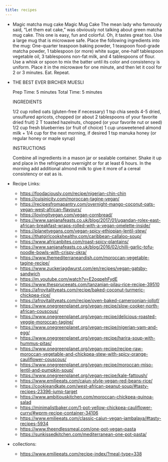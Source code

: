 ```yaml
---
title: recipes
---
```


- Magic matcha mug cake 
  Magic Mug Cake
  The mean lady who famously said, “Let them eat cake,” was obviously not talking about green matcha mug cake. This one is easy, fun and colorful. Oh, it tastes great too.
  Use a large mug that is microwave safe. Place the following ingredients into the mug:
  One-quarter teaspoon baking powder, 1 teaspoon food-grade matcha powder, 1 tablespoon (or more) white sugar, one-half tablespoon vegetable oil, 3 tablespoons non-fat milk, and 4 tablespoons of flour.
  Use a whisk or spoon to mix the batter until its color and consistency is uniform. Place it in the microwave for one minute, and then let it cool for 2 or 3 minutes. Eat. Repeat.
- THE BEST EVER BIRCHER MUESLI
  
  Prep Time: 5 minutes Total Time: 5 minutes
  
  INGREDIENTS
  
  1/2 cup rolled oats (gluten-free if necessary)
  1 tsp chia seeds
  4-5 dried, unsulfured apricots, chopped (or about 2 tablespoons of your favorite dried fruit)
  2 T toasted hazelnuts, chopped (or your favorite nut or seed)
  1/2 cup fresh blueberries (or fruit of choice)
  1 cup unsweetened almond milk + 1/4 cup for the next morning, if desired
  1 tsp manuka honey (or regular honey or maple syrup)
  
  INSTRUCTIONS
  
  Combine all ingredients in a mason jar or sealable container.
  Shake it up and place in the refrigerator overnight or for at least 6 hours.
  In the morning add additional almond milk to give it more of a cereal consistency or eat as is.
- Recipe Links:
	- https://foodaciously.com/recipe/nigerian-chin-chin
	- https://cuisinicity.com/moroccan-tagine-vegan/
	- https://recipesfromapantry.com/overnight-mango-coconut-oats-vegan-west-african-flavours/
	- https://lovingitvegan.com/vegan-cornbread/
	- https://www.sanjanafeasts.co.uk/blog/2017/01/ugandan-rolex-east-african-breakfast-wraps-rolled-with-a-vegan-omelette-inside/
	- https://planetvegans.com/vegan-spicy-ethiopian-lentil-stew/
	- https://thatgirlcookshealthy.com/caribbean-callaloo-soup/
	- https://www.africanbites.com/roast-spicy-plantains/
	- https://www.sanjanafeasts.co.uk/blog/2016/02/chilli-garlic-tofu-noodle-bowls-with-crispy-okra/
	- https://www.themediterraneandish.com/moroccan-vegetable-tagine-recipe/
	- https://www.zuckerjagdwurst.com/en/recipes/vegan-gatsby-sandwich
	- https://m.youtube.com/watch?v=E2oqpehFydE
	- https://www.thespruceeats.com/tanzanian-pilau-rice-recipe-39510
	- https://afrovitalityeats.com/recipe/baked-coconut-turmeric-chickpea-rice/
	- https://afrovitalityeats.com/recipe/oven-baked-cameroonian-jollof/
	- https://www.onegreenplanet.org/vegan-recipe/slow-cooker-north-african-couscous/
	- https://www.onegreenplanet.org/vegan-recipe/delicious-roasted-veggie-moroccan-tagine/
	- https://www.onegreenplanet.org/vegan-recipe/nigerian-yam-and-egg/
	- https://www.onegreenplanet.org/vegan-recipe/harira-soup-with-hummus-pitas/
	- https://www.onegreenplanet.org/vegan-recipe/recipe-raw-moroccan-vegetable-and-chickpea-stew-with-spicy-orange-cauliflower-couscous/
	- https://www.onegreenplanet.org/vegan-recipe/moroccan-miso-lentil-and-pumpkin-soup/
	- https://www.onegreenplanet.org/vegan-recipe/kale-fattoush/
	- https://www.emilieeats.com/cajun-style-vegan-red-beans-rice/
	- https://cookieandkate.com/west-african-peanut-soup/#tasty-recipes-23396-jump-target
	- https://www.ambitiouskitchen.com/moroccan-chickpea-quinoa-salad
	- https://minimalistbaker.com/1-pot-yellow-chickpea-cauliflower-curry/#wprm-recipe-container-34106
	- https://www.emilieeats.com/classic-cajun-vegan-jambalaya/#tasty-recipes-5934
	- https://www.theendlessmeal.com/one-pot-vegan-pasta
	- https://sunkissedkitchen.com/mediterranean-one-pot-pasta/
- collections:
	- https://www.emilieeats.com/recipe-index/?meal-type=338